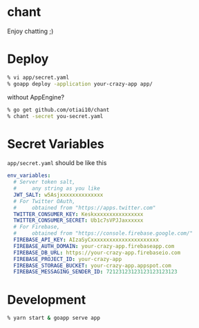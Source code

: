# chant

Enjoy chatting ;)

# Deploy

```sh
% vi app/secret.yaml
% goapp deploy -application your-crazy-app app/
```

without AppEngine?

```sh
% go get github.com/otiai10/chant
% chant -secret you-secret.yaml
```

# Secret Variables

`app/secret.yaml` should be like this

```yaml
env_variables:
  # Server token salt,
  #     any string as you like
  JWT_SALT: w5Asjxxxxxxxxxxxxxx
  # For Twitter OAuth,
  #     obtained from "https://apps.twitter.com"
  TWITTER_CONSUMER_KEY: Keskxxxxxxxxxxxxxxxx
  TWITTER_CONSUMER_SECRET: Ub1c7sVPJJaxxxxxx
  # For Firebase,
  #     obtained from "https://console.firebase.google.com/"
  FIREBASE_API_KEY: AIzaSyCxxxxxxxxxxxxxxxxxxxxxx
  FIREBASE_AUTH_DOMAIN: your-crazy-app.firebaseapp.com
  FIREBASE_DB_URL: https://your-crazy-app.firebaseio.com
  FIREBASE_PROJECT_ID: your-crazy-app
  FIREBASE_STORAGE_BUCKET: your-crazy-app.appspot.com
  FIREBASE_MESSAGING_SENDER_ID: 72123123123123123123123
```

# Development

```sh
% yarn start & goapp serve app
```
